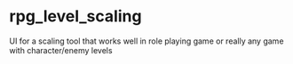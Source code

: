 # rpg_level_scaling
UI for a scaling tool that works well in role playing game or really any game with character/enemy levels
